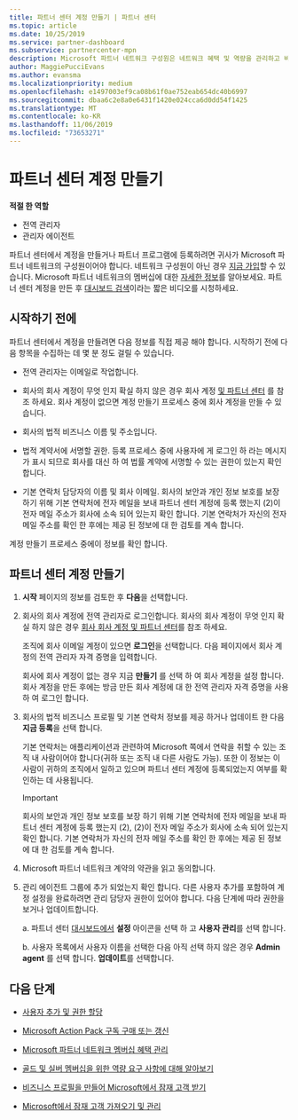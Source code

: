 ```yaml
---
title: 파트너 센터 계정 만들기 | 파트너 센터
ms.topic: article
ms.date: 10/25/2019
ms.service: partner-dashboard
ms.subservice: partnercenter-mpn
description: Microsoft 파트너 네트워크 구성원은 네트워크 혜택 및 역량을 관리하고 비즈니스 프로필을 만들기 위해 파트너 센터 계정을 만들어야 합니다.
author: MaggiePucciEvans
ms.author: evansma
ms.localizationpriority: medium
ms.openlocfilehash: e1497003ef9ca08b61f0ae752eab654dc40b6997
ms.sourcegitcommit: dbaa6c2e8a0e6431f1420e024cca6d0dd54f1425
ms.translationtype: MT
ms.contentlocale: ko-KR
ms.lasthandoff: 11/06/2019
ms.locfileid: "73653271"
---
```

# <a name="create-a-partner-center-account"></a>파트너 센터 계정 만들기

**적절 한 역할**

- 전역 관리자
- 관리자 에이전트

파트너 센터에서 계정을 만들거나 파트너 프로그램에 등록하려면 귀사가 Microsoft 파트너 네트워크의 구성원이어야 합니다. 네트워크 구성원이 아닌 경우 [지금 가입](https://partners.microsoft.com/PartnerProgram/simplifiedenrollment.aspx)할 수 있습니다.  Microsoft 파트너 네트워크의 멤버십에 대한 [자세한 정보](https://partner.microsoft.com/membership)를 알아보세요. 파트너 센터 계정을 만든 후 [대시보드 검색](https://vimeo.com/290338211)이라는 짧은 비디오를 시청하세요.

## <a name="before-you-begin"></a>시작하기 전에

파트너 센터에서 계정을 만들려면 다음 정보를 직접 제공 해야 합니다. 시작하기 전에 다음 항목을 수집하는 데 몇 분 정도 걸릴 수 있습니다.

-   전역 관리자는 이메일로 작업합니다.

-   회사의 회사 계정이 무엇 인지 확실 하지 않은 경우 회사 계정 [및 파트너 센터](azure-active-directory-tenants-and-partner-center.md) 를 참조 하세요. 회사 계정이 없으면 계정 만들기 프로세스 중에 회사 계정을 만들 수 있습니다. 

-   회사의 법적 비즈니스 이름 및 주소입니다.  

-   법적 계약서에 서명할 권한. 등록 프로세스 중에 사용자에 게 로그인 하 라는 메시지가 표시 되므로 회사를 대신 하 여 법률 계약에 서명할 수 있는 권한이 있는지 확인 합니다.

-   기본 연락처 담당자의 이름 및 회사 이메일. 회사의 보안과 개인 정보 보호를 보장 하기 위해 기본 연락처에 전자 메일을 보내 파트너 센터 계정에 등록 했는지 (2)이 전자 메일 주소가 회사에 소속 되어 있는지 확인 합니다. 기본 연락처가 자신의 전자 메일 주소를 확인 한 후에는 제공 된 정보에 대 한 검토를 계속 합니다.

계정 만들기 프로세스 중에이 정보를 확인 합니다. 
 
## <a name="create-a-partner-center-account"></a>파트너 센터 계정 만들기

1.  **시작** 페이지의 정보를 검토한 후 **다음**을 선택합니다.

2.  회사의 회사 계정에 전역 관리자로 로그인합니다. 회사의 회사 계정이 무엇 인지 확실 하지 않은 경우 [회사 회사 계정 및 파트너 센터](azure-active-directory-tenants-and-partner-center.md)를 참조 하세요.

    조직에 회사 이메일 계정이 있으면 **로그인**을 선택합니다. 다음 페이지에서 회사 계정의 전역 관리자 자격 증명을 입력합니다. 

    회사에 회사 계정이 없는 경우 지금 **만들기** 를 선택 하 여 회사 계정을 설정 합니다. 회사 계정을 만든 후에는 방금 만든 회사 계정에 대 한 전역 관리자 자격 증명을 사용 하 여 로그인 합니다.

3.  회사의 법적 비즈니스 프로필 및 기본 연락처 정보를 제공 하거나 업데이트 한 다음 **지금 등록**을 선택 합니다. 

    기본 연락처는 애플리케이션과 관련하여 Microsoft 쪽에서 연락을 취할 수 있는 조직 내 사람이어야 합니다(귀하 또는 조직 내 다른 사람도 가능). 또한 이 정보는 이 사람이 귀하의 조직에서 일하고 있으며 파트너 센터 계정에 등록되었는지 여부를 확인하는 데 사용됩니다.

    > [!IMPORTANT]  
    > 회사의 보안과 개인 정보 보호를 보장 하기 위해 기본 연락처에 전자 메일을 보내 파트너 센터 계정에 등록 했는지 (2), (2)이 전자 메일 주소가 회사에 소속 되어 있는지 확인 합니다. 기본 연락처가 자신의 전자 메일 주소를 확인 한 후에는 제공 된 정보에 대 한 검토를 계속 합니다.

4.  Microsoft 파트너 네트워크 계약의 약관을 읽고 동의합니다. 

5.  관리 에이전트 그룹에 추가 되었는지 확인 합니다. 다른 사용자 추가를 포함하여 계정 설정을 완료하려면 관리 담당자 권한이 있어야 합니다. 다음 단계에 따라 권한을 보거나 업데이트합니다.

    a. 파트너 센터 [대시보드에서](https://partner.microsoft.com/dashboard/home**) **설정** 아이콘을 선택 하 고 **사용자 관리**를 선택 합니다.  

    b. 사용자 목록에서 사용자 이름을 선택한 다음 아직 선택 하지 않은 경우 **Admin agent** 를 선택 합니다. **업데이트**를 선택합니다.  

## <a name="next-steps"></a>다음 단계

-   [사용자 추가 및 권한 할당](create-user-accounts-and-set-permissions.md)

-   [Microsoft Action Pack 구독 구매 또는 갱신](mpn-get-action-pack.md)

-   [Microsoft 파트너 네트워크 멤버십 혜택 관리](manage-your-partner-network-benefits.md)

-   [골드 및 실버 멤버십을 위한 역량 요구 사항에 대해 알아보기](https://partner.microsoft.com/membership/competencies)

-   [비즈니스 프로필을 만들어 Microsoft에서 잠재 고객 받기](create-a-marketing-profile.md)

-   [Microsoft에서 잠재 고객 가져오기 및 관리](responding-to-referrals.md)